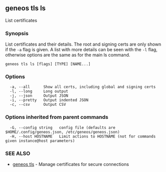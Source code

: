 ## geneos tls ls

List certificates

### Synopsis


List certificates and their details. The root and signing
certs are only shown if the `-a` flag is given. A list with more
details can be seen with the `-l` flag, otherwise options are the
same as for the main ls command.


```
geneos tls ls [flags] [TYPE] [NAME...]
```

### Options

```
  -a, --all      Show all certs, including global and signing certs
  -l, --long     Long output
  -j, --json     Output JSON
  -i, --pretty   Output indented JSON
  -c, --csv      Output CSV
```

### Options inherited from parent commands

```
  -G, --config string   config file (defaults are $HOME/.config/geneos.json, /etc/geneos/geneos.json)
  -H, --host HOSTNAME   Limit actions to HOSTNAME (not for commands given instance@host parameters)
```

### SEE ALSO

* [geneos tls](geneos_tls.md)	 - Manage certificates for secure connections

